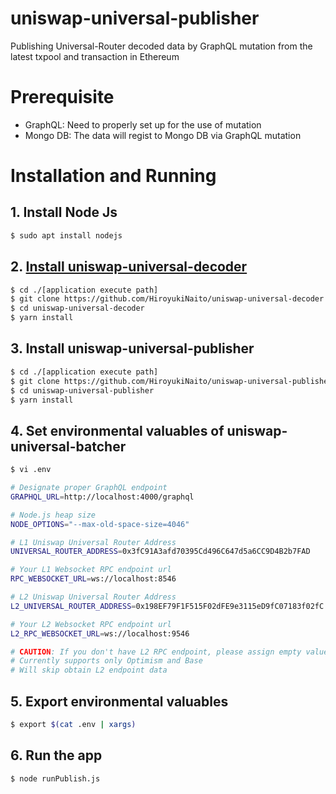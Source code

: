 # uniswap-universal-publisher
Publishing Universal-Router decoded data by GraphQL mutation from the latest txpool and transaction in Ethereum

# Prerequisite

- GraphQL: Need to properly set up for the use of mutation
- Mongo DB: The data will regist to Mongo DB via GraphQL mutation

# Installation and Running

##  1. Install Node Js

```bash
$ sudo apt install nodejs
```

## 2. [Install uniswap-universal-decoder](https://github.com/HiroyukiNaito/uniswap-universal-decoder)

```bash
$ cd ./[application execute path]
$ git clone https://github.com/HiroyukiNaito/uniswap-universal-decoder.git
$ cd uniswap-universal-decoder
$ yarn install 
```

## 3. Install uniswap-universal-publisher

```bash
$ cd ./[application execute path]
$ git clone https://github.com/HiroyukiNaito/uniswap-universal-publisher.git
$ cd uniswap-universal-publisher
$ yarn install 
```

## 4. Set environmental valuables of uniswap-universal-batcher

```bash
$ vi .env
```
```bash
# Designate proper GraphQL endpoint
GRAPHQL_URL=http://localhost:4000/graphql

# Node.js heap size
NODE_OPTIONS="--max-old-space-size=4046"

# L1 Uniswap Universal Router Address
UNIVERSAL_ROUTER_ADDRESS=0x3fC91A3afd70395Cd496C647d5a6CC9D4B2b7FAD

# Your L1 Websocket RPC endpoint url 
RPC_WEBSOCKET_URL=ws://localhost:8546

# L2 Uniswap Universal Router Address
L2_UNIVERSAL_ROUTER_ADDRESS=0x198EF79F1F515F02dFE9e3115eD9fC07183f02fC

# Your L2 Websocket RPC endpoint url
L2_RPC_WEBSOCKET_URL=ws://localhost:9546

# CAUTION: If you don't have L2 RPC endpoint, please assign empty value (ex. L2_RPC_WEBSOCKET_URL="")
# Currently supports only Optimism and Base
# Will skip obtain L2 endpoint data
```

## 5. Export environmental valuables
```bash
$ export $(cat .env | xargs)
```

## 6. Run the app
```bash
$ node runPublish.js
```
